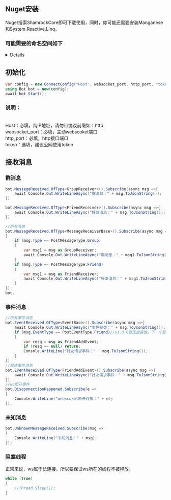 ## Nuget安装
Nuget搜索ShamrockCore即可下载使用，同时，你可能还需要安装Manganese和System.Reactive.Linq。
### 可能需要的命名空间如下
<details>

```c#
using Manganese.Text;
using ShamrockCore.Reciver;
using ShamrockCore.Reciver.Events;
using ShamrockCore.Reciver.MsgChain;
using ShamrockCore.Reciver.Receivers;
using ShamrockCore.Utils;
using System.Reactive.Linq;
```

</details>

## 初始化

```c#
var config = new ConnectConfig("Host", websocket_port, http_port, "token");
using Bot bot = new(config);
await bot.Start();
```
<h3>说明：</h3>
<br>Host：必填，纯IP地址，请勿带协议前缀如：http
<br>websocket_port：必填，主动webscoket端口
<br>http_port：必填，http接口端口
<br>token：选填，建议公网使用token

## 接收消息
### 群消息
```C#
bot.MessageReceived.OfType<GroupReceiver>().Subscribe(async msg =>{
    await Console.Out.WriteLineAsync("群消息：" + msg.ToJsonString());
})

bot.MessageReceived.OfType<FriendReceiver>().Subscribe(async msg =>{
    await Console.Out.WriteLineAsync("好友消息：" + msg.ToJsonString());
})

//所有消息
bot.MessageReceived.OfType<MessageReceiverBase>().Subscribe(async msg =>
{
    if (msg.Type == PostMessageType.Group)
    {
        var msg1 = msg as GroupReceiver;
        await Console.Out.WriteLineAsync("群消息：" + msg1.ToJsonString());
    }
    if (msg.Type == PostMessageType.Friend)
    {
        var msg1 = msg as FriendReceiver;
        await Console.Out.WriteLineAsync("好友消息：" + msg1.ToJsonString());
    }
});
bot.
```

### 事件消息
```C#
//所有事件消息
bot.EventReceived.OfType<EventBase>().Subscribe(async msg =>{
    await Console.Out.WriteLineAsync("事件基类：" + msg.ToJsonString());
    if (msg.EventType == PostEventType.Friend)//v1.0.0暂无此属性，下一个版本加上
    {
        var resq = msg as FriendAddEvent;
        if (resq == null) return;
        Console.WriteLine("好友请求事件：" + msg.ToJsonString());
    }
})
//具体事件消息
bot.EventReceived.OfType<FriendAddEvent>().Subscribe(async msg =>{
    await Console.Out.WriteLineAsync("好友请求事件：" + msg.ToJsonString());
})
//ws断开事件
bot.DisconnectionHappened.Subscribe(e =>
{
    Console.WriteLine("webscoket断开连接：" + e);
});
```

### 未知消息
```C#
bot.UnknownMessageReceived.Subscribe(msg =>
{
    Console.WriteLine("未知消息：" + msg);
});
```

### 阻塞线程
正常来说，ws属于长连接，所以要保证ws所在的线程不被释放。
```C#
while (true)
{
    //Thread.Sleep(1);
}
```